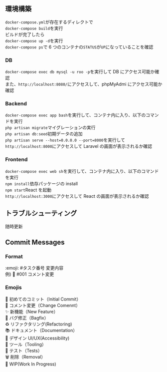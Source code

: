 ## 環境構築

`docker-compose.yml`が存在するディレクトで  
`docker-compose build`を実行  
ビルドが完了したら  
`docker-compose up -d`を実行  
`docker-compose ps`で 6 つのコンテナの`STATUS`が`UP`になっていることを確認

### DB

`docker-compose exec db mysql -u roo -p`を実行して DB にアクセス可能か確認  
また、`http://localhost:8080/`にアクセスして、phpMyAdmi にアクセス可能か確認

### Backend

`docker-compose exec app bash`を実行して、コンテナ内に入り、以下のコマンドを実行  
`php artisan migrate`マイグレーションの実行  
`php artisan db:seed`初期データの追加  
`php artisan serve --host=0.0.0.0 --port=8000`を実行して  
`http://localhost:8000`にアクセスして Laravel の画面が表示されるか確認

### Frontend

`docker-compose exec web sh`を実行して、コンテナ内に入り、以下のコマンドを実行  
`npm install`依存パッケージの install  
`npm start`React を起動  
`http://localhost:3000`にアクセスして React の画面が表示されるか確認

## トラブルシューティング

随時更新

## Commit Messages

### Format

:emoji: #タスク番号 変更内容  
例) :memo: #001 コメント変更

### Emojis

:tada: 初めてのコミット（Initial Commit）  
:memo: コメント変更（Change Comennt）  
:sparkles: 新機能（New Feature）  
:bug: バグ修正（Bagfix）  
:recycle: リファクタリング(Refactoring)  
:books: ドキュメント（Documentation）  
:art: デザイン UI/UX(Accessibility)  
:wrench: ツール（Tooling）  
:rotating_light: テスト（Tests）  
:wastebasket: 削除（Removal）  
:construction: WIP(Work In Progress)
